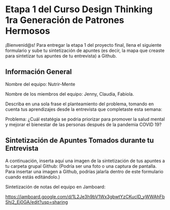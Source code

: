 # Etapa 1 del Curso Design Thinking 1ra Generación de Patrones Hermosos

¡Bienvenid@s!
Para entregar la etapa 1 del proyecto final, llena el siguiente formulario y sube tu sintetización de apuntes (es decir, la mapa que creaste para sintetizar tus apuntes de tu entrevista) a Github.

## Información General

Nombre del equipo: Nutrir-Mente

Nombre de los miembros del equipo: Jenny, Claudia, Fabiola.

Describa en una sola frase el planteamiento del problema, tomando en cuenta tus aprendizajes desde la entrevista que completaste esta semana:

Problema: ¿Cuál estatégia se podria priorizar para promover la salud mental y mejorar el bienestar de las personas después de la pandemia COVID 19? 

## Sintetización de Apuntes Tomados durante tu Entrevista

A continuación, inserta aquí una imagen de la sintetización de tus apuntes a tu carpeta grupal Github: 
(Podría ser una foto o una captura de pantalla. Para insertar una imagen a Github, podrías jalarla dentro de este formulario cuando estás editándolo.)

Sintetización de notas del equipo en Jamboard:

https://jamboard.google.com/d/1L2Je3h9bV1Wx3gbwtYzCKuclD_yWWAhFbShj2_Ej0GA/edit?usp=sharing

